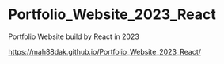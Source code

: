 # Portfolio_Website_2023_React
 Portfolio Website build by React in 2023

 https://mah88dak.github.io/Portfolio_Website_2023_React/
 
